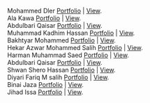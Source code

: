 
Mohammed Dler [Portfolio](https://github.com/HamaDler/we-portfolio) | [View](https://we-portfolio.netlify.app/).</br>
Ala Kawa [Portfolio](https://github.com/AlaaKawa/portfolio) | [View](https://alakawa.netlify.app/). </br>
Abdulbari Qaisar [Portfolio](https://github.com/Abdulbariii/Portfolio) | [View](https://bary010.netlify.app/). </br>
Muhammad Kadhim Hassan [Portfolio](https://github.com/Muhammadkadhim/Personal_Portfolio)  | [View](https://muhammad-kadhim.netlify.app/).</br>
Bakhtyar Mohammed [Portfolio](https://github.com/Bakhtyar25/portfolio) | [View](https://baxtyar.netlify.app/). </br>
Hekar Azwar Mohammed Salih [Portfolio](https://github.com/HekarNizarki/Portfolio-Project.git) | [View](https://hekarnizarki.github.io/Portfolio-Project/).</br>
Harman Muhammad Saed [Portfolio](https://github.com/HarmanSoftware/portfolio)  | [View](https://harmanmuhammad.netlify.app/). </br>
Abdulbari Qaisar [Portfolio](https://github.com/Abdulbariii/Portfolio) | [View](https://bary010.netlify.app/). </br>
Shwan Shero Hassan [Portfolio](https://github.com/SHWAN108/Portfolio-Project) | [View](https://shwanshero.netlify.app/). </br>
Diyari Fariq M salih [Portfolio](https://github.com/dearyfareq/portfolio-final) | [View](https://deary-port.netlify.app/). </br>
Binai Jaza [Portfolio](https://github.com/binaijaza/FirstProject) | [View](https://binayi-graphic.netlify.app/). <br>
Jihad Issa [Portfolio](https://github.com/jihadrekani/22-6-repo) | [View](https://jihad-portfolio.netlify.app/).

